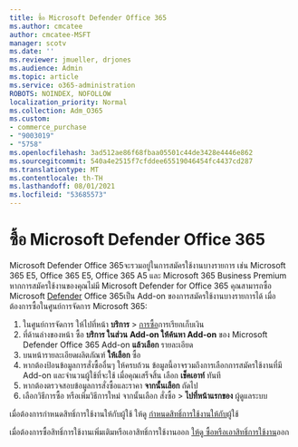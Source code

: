 ```yaml
---
title: ซื้อ Microsoft Defender Office 365
ms.author: cmcatee
author: cmcatee-MSFT
manager: scotv
ms.date: ''
ms.reviewer: jmueller, drjones
ms.audience: Admin
ms.topic: article
ms.service: o365-administration
ROBOTS: NOINDEX, NOFOLLOW
localization_priority: Normal
ms.collection: Adm_O365
ms.custom:
- commerce_purchase
- "9003019"
- "5758"
ms.openlocfilehash: 3ad512ae86f68fbaa05501c44de3428e4446e862
ms.sourcegitcommit: 540a4e2515f7cfddee65519046454fc4437cd287
ms.translationtype: MT
ms.contentlocale: th-TH
ms.lasthandoff: 08/01/2021
ms.locfileid: "53685573"
---
```

# <a name="purchase-microsoft-defender-for-office-365"></a>ซื้อ Microsoft Defender Office 365

Microsoft Defender Office 365จะรวมอยู่ในการสมัครใช้งานบางรายการ เช่น Microsoft 365 E5, Office 365 E5, Office 365 A5 และ Microsoft 365 Business Premium หากการสมัครใช้งานของคุณไม่มี Microsoft Defender for Office 365 คุณสามารถซื้อ Microsoft [Defender](/microsoft-365/security/office-365-security/office-365-atp) Office 365เป็น Add-on ของการสมัครใช้งานบางรายการได้ เมื่อต้องการซื้อในศูนย์การจัดการ Microsoft 365:

1. ในศูนย์การจัดการ ให้ไปที่หน้า **บริการ**  >  [การซื้อ](https://go.microsoft.com/fwlink/p/?linkid=868433)การเรียกเก็บเงิน
2. ที่ด้านล่างของหน้า ซื้อ **บริการ ในส่วน** **Add-on ให้ค้นหา Add-on** ของ Microsoft Defender Office 365 Add-on **แล้วเลือก** รายละเอียด
3. บนหน้ารายละเอียดผลิตภัณฑ์ **ให้เลือก** ซื้อ
4. หากต้องป้อนข้อมูลการสั่งซื้ออื่นๆ ให้ครบถ้วน ข้อมูลนี้อาจรวมถึงการเลือกการสมัครใช้งานที่มี Add-on และจํานวนผู้ใช้ที่จะใช้ เมื่อคุณเสร็จสิ้น เลือก **เช็คเอาท์** ทันที
5. หากต้องตรวจสอบข้อมูลการสั่งซื้อและราคา **จากนั้นเลือก** ถัดไป
6. เลือกวิธีการซื้อ หรือเพิ่มวิธีการใหม่ จากนั้นเลือก สั่งซื้อ  >  **ไปที่หน้าแรกของ** ผู้ดูแลระบบ

เมื่อต้องการกําหนดสิทธิ์การใช้งานให้กับผู้ใช้ ให้ดู [กําหนดสิทธิ์การใช้งานให้กับ](/microsoft-365/admin/manage/assign-licenses-to-users)ผู้ใช้

เมื่อต้องการซื้อสิทธิ์การใช้งานเพิ่มเติมหรือเอาสิทธิ์การใช้งานออก [ให้ดู ซื้อหรือเอาสิทธิ์การใช้งาน](/microsoft-365/commerce/licenses/buy-licenses#buy-or-remove-licenses-for-your-business-subscription)ออก